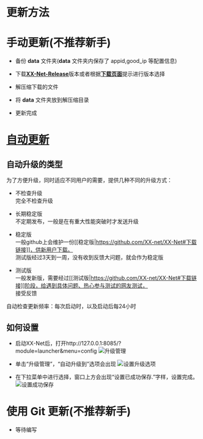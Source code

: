 # 更新方法

手动更新(不推荐新手)
===========

* 备份 __data__ 文件夹(__data__ 文件夹内保存了 appid,good_ip 等配置信息)

* 下载[__XX-Net-Release__](https://github.com/XX-net/XX-Net/releases)版本或者根据[__下载页面__](https://github.com/XX-net/XX-Net/blob/master/code/default/download.md)提示进行版本选择

* 解压缩下载的文件

* 将 __data__ 文件夹放到解压缩目录

* 更新完成

[自动更新](https://github.com/XX-net/XX-Net/wiki/Auto-update)
=======

自动升级的类型
-----------

为了方便升级，同时适应不同用户的需要，提供几种不同的升级方式：  

+ 不检查升级  
  完全不检查升级  

+ 长期稳定版  
  不定期发布，一般是在有重大性能突破时才发送升级  

+ 稳定版  
  一般github上会维护一份[[稳定版|https://github.com/XX-net/XX-Net#下载链接]]，供新用户下载。  
  测试版经过3天到一周，没有收到反馈大问题，就会作为稳定版  

+ 测试版  
  一般发新版，需要经过[[测试版|https://github.com/XX-net/XX-Net#下载链接]]阶段，给遇到具体问题、热心参与测试的网友测试，  
  接受反馈


自动检查更新频率：每次启动时，以及启动后每24小时


如何设置
-------

* 启动XX-Net后，打开http://127.0.0.1:8085/?module=launcher&menu=config
![升级管理](https://cloud.githubusercontent.com/assets/6830787/8200348/44002270-14f6-11e5-8bd9-62d27af83773.PNG)

* 单击“升级管理”，“自动升级到”选项会出现
![设置升级选项](https://cloud.githubusercontent.com/assets/6830787/8200384/dacf9b54-14f6-11e5-9953-6488495b3a63.PNG)

* 在下拉菜单中进行选择，窗口上方会出现“设置已成功保存.”字样，设置完成。
![设置成功保存](https://cloud.githubusercontent.com/assets/6830787/8200383/da77c618-14f6-11e5-8b2a-4fb9385d3437.PNG)

使用 Git 更新(不推荐新手)
==============
* 等待编写